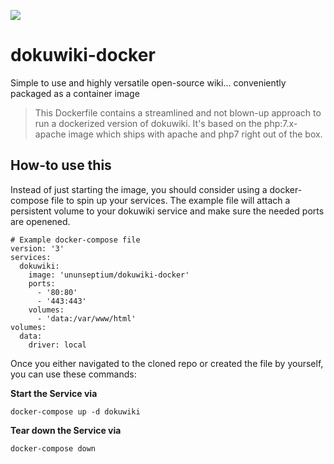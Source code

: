 [![](https://images.microbadger.com/badges/image/ununseptium/dokuwiki-docker.svg)](https://microbadger.com/images/ununseptium/dokuwiki-docker "Get your own image badge on microbadger.com")

# dokuwiki-docker
Simple to use and highly versatile open-source wiki... conveniently packaged as a container image

> This Dockerfile contains a streamlined and not blown-up approach to run a dockerized version of dokuwiki. 
> It's based on the php:7.x-apache image which ships with apache and php7 right out of the box.

## How-to use this

Instead of just starting the image, you should consider using a docker-compose file to spin up your services. The example file will attach a persistent volume to your dokuwiki service and make sure the needed ports are openened.

```
# Example docker-compose file
version: '3'
services:
  dokuwiki:
    image: 'ununseptium/dokuwiki-docker'
    ports:
      - '80:80'
      - '443:443'
    volumes:
      - 'data:/var/www/html'
volumes:
  data:
    driver: local

```

Once you either navigated to the cloned repo or created the file by yourself, you can use these commands:

**Start the Service via**

`docker-compose up -d dokuwiki`

**Tear down the Service via**

`docker-compose down`
